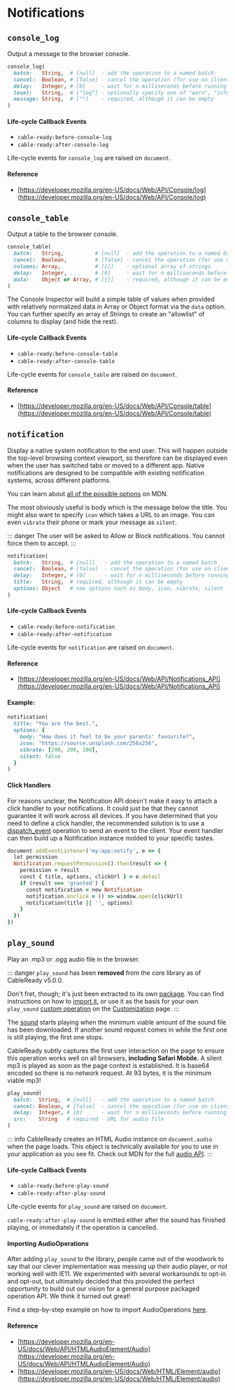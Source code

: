 # Notifications

## `console_log`

Output a message to the browser console.

```ruby
console_log(
  batch:   String,  # [null]  - add the operation to a named batch
  cancel:  Boolean, # [false] - cancel the operation (for use on client)
  delay:   Integer, # [0]     - wait for n milliseconds before running
  level:   String,  # ["log"] - optionally specify one of "warn", "info" or "error"
  message: String,  # [""]    - required, although it can be empty
)
```

#### Life-cycle Callback Events

* `cable-ready:before-console-log`
* `cable-ready:after-console-log`

Life-cycle events for `console_log` are raised on `document`.

#### Reference

* [https://developer.mozilla.org/en-US/docs/Web/API/Console/log](https://developer.mozilla.org/en-US/docs/Web/API/Console/log)

## `console_table`

Output a table to the browser console.

```ruby
console_table(
  batch:   String,          # [null]  - add the operation to a named batch
  cancel:  Boolean,         # [false] - cancel the operation (for use on client)
  columns: Array,           # [[]]    - optional array of strings
  delay:   Integer,         # [0]     - wait for n milliseconds before running
  data:    Object or Array, # [{}]    - required, although it can be empty
)
```

The Console Inspector will build a simple table of values when provided with relatively normalized data in Array or Object format via the `data` option. You can further specify an array of Strings to create an "allowlist" of columns to display \(and hide the rest\).

#### Life-cycle Callback Events

* `cable-ready:before-console-table`
* `cable-ready:after-console-table`

Life-cycle events for `console_table` are raised on `document`.

#### Reference

* [https://developer.mozilla.org/en-US/docs/Web/API/Console/table](https://developer.mozilla.org/en-US/docs/Web/API/Console/table)

## `notification`

Display a native system notification to the end user. This will happen outside the top-level browsing context viewport, so therefore can be displayed even when the user has switched tabs or moved to a different app. Native notifications are designed to be compatible with existing notification systems, across different platforms.

You can learn about [all of the possible options](https://developer.mozilla.org/en-US/docs/Web/API/Notification) on MDN.

The most obviously useful is body which is the message below the title. You might also want to specify `icon` which takes a URL to an image. You can even `vibrate` their phone or mark your message as `silent`.

::: danger
The user will be asked to Allow or Block notifications. You cannot force them to accept.
:::

```ruby
notification(
  batch:   String,  # [null]   - add the operation to a named batch
  cancel:  Boolean, # [false]  - cancel the operation (for use on client)
  delay:   Integer, # [0]      - wait for n milliseconds before running
  title:   String,  # required, although it can be empty
  options: Object   # see options such as body, icon, vibrate, silent
)
```

#### Life-cycle Callback Events

* `cable-ready:before-notification`
* `cable-ready:after-notification`

Life-cycle events for `notification` are raised on `document`.

#### Reference

* [https://developer.mozilla.org/en-US/docs/Web/API/Notifications_API](https://developer.mozilla.org/en-US/docs/Web/API/Notifications_API)

#### Example:

```ruby
notification(
  title: "You are the best.",
  options: {
    body: "How does it feel to be your parents' favourite?",
    icon: "https://source.unsplash.com/256x256",
    vibrate: [200, 200, 200],
    silent: false
  }
)
```

#### Click Handlers

For reasons unclear, the Notification API doesn't make it easy to attach a click handler to your notifications. It could just be that they cannot guarantee it will work across all devices. If you have determined that you need to define a click handler, the recommended solution is to use a [dispatch_event](https://cableready.stimulusreflex.com/usage/dom-operations/event-dispatch) operation to send an event to the client. Your event handler can then build up a Notification instance molded to your specific tastes.

```ruby
document.addEventListener('my-app:notify', e => {
  let permission
  Notification.requestPermission().then(result => {
    permission = result
    const { title, options, clickUrl } = e.detail
    if (result === 'granted') {
      const notification = new Notification
      notification.onclick = () => window.open(clickUrl)
      notification(title || '', options)
    }
  })
})
```

## `play_sound`

Play an .mp3 or .ogg audio file in the browser.

::: danger
`play_sound` has been **removed** from the core library as of CableReady v5.0.0.

Don't fret, though; it's just been extracted to its own [package](https://www.npmjs.com/package/@cable_ready/audio_operations). You can find instructions on how to [import it](/guide/customization.md#importing-audiooperations), or use it as the basis for your own `play_sound` [custom operation](/guide/customization.md#custom-operations) on the [Customization](/guide/customization.md) page.
:::

The [sound](https://www.dropbox.com/s/jka3a37ibbqiaqv/stimulus_reflex_sound_logo.mp3?dl=1) starts playing when the minimum viable amount of the sound file has been downloaded. If another sound request comes in while the first one is still playing, the first one stops.

CableReady subtly captures the first user interaction on the page to ensure this operation works well on all browsers, **including Safari Mobile**. A silent mp3 is played as soon as the page context is established. It is base64 encoded so there is no network request. At 93 bytes, it is the minimum viable mp3!

```ruby
play_sound(
  batch:  String,  # [null]   - add the operation to a named batch
  cancel: Boolean, # [false]  - cancel the operation (for use on client)
  delay:  Integer, # [0]      - wait for n milliseconds before running
  src:    String   # required - URL for audio file
)
```

::: info
CableReady creates an HTML Audio instance on `document.audio` when the page loads. This object is technically available for you to use in your application as you see fit. Check out MDN for the full [audio API](https://developer.mozilla.org/en-US/docs/Web/HTML/Element/audio).
:::

#### Life-cycle Callback Events

* `cable-ready:before-play-sound`
* `cable-ready:after-play-sound`

Life-cycle events for `play_sound` are raised on `document`.

`cable-ready:after-play-sound` is emitted either after the sound has finished playing, or immediately if the operation is cancelled.

#### Importing AudioOperations

After adding `play_sound` to the library, people came out of the woodwork to say that our clever implementation was messing up their audio player, or not working well with IE11. We experimented with several workarounds to opt-in and opt-out, but ultimately decided that this provided the perfect opportunity to build out our vision for a general purpose packaged operation API. We think it turned out great!

Find a step-by-step example on how to import AudioOperations [here](/guide/customization.md#importing-audiooperations).

#### Reference

* [https://developer.mozilla.org/en-US/docs/Web/API/HTMLAudioElement/Audio](https://developer.mozilla.org/en-US/docs/Web/API/HTMLAudioElement/Audio)
* [https://developer.mozilla.org/en-US/docs/Web/HTML/Element/audio](https://developer.mozilla.org/en-US/docs/Web/HTML/Element/audio)
